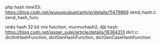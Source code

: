 php hash
	time33: https://blog.csdn.net/wusuopubupt/article/details/11479869
	zend_hash.c: zend_hash_func


redis hash
	32 bit mix function, murmurhash2, djb hash:
		https://blog.csdn.net/jasper_xulei/article/details/18364313
	dict.c: dictIntHashFunction, dictGenHashFunction, dictGenCaseHashFunction